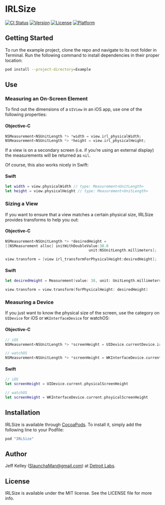 # IRLSize

[![CI Status](http://img.shields.io/travis/detroit-labs/IRLSize.svg?style=flat)](https://travis-ci.org/detroit-labs/IRLSize)
[![Version](https://img.shields.io/cocoapods/v/IRLSize.svg?style=flat)](http://cocoadocs.org/docsets/IRLSize)
[![License](https://img.shields.io/cocoapods/l/IRLSize.svg?style=flat)](http://cocoadocs.org/docsets/IRLSize)
[![Platform](https://img.shields.io/cocoapods/p/IRLSize.svg?style=flat)](http://cocoadocs.org/docsets/IRLSize)

## Getting Started

To run the example project, clone the repo and navigate to its root folder in
Terminal. Run the following command to install dependencies in their proper
location:

```Bash
pod install --project-directory=Example
```

## Use

### Measuring an On-Screen Element

To find out the dimensions of a `UIView` in an iOS app, use one of the following
properties:

#### Objective-C
```Objective-C
NSMeasurement<NSUnitLength *> *width = view.irl_physicalWidth;
NSMeasurement<NSUnitLength *> *height = view.irl_physicalHeight;
```

If a view is on a secondary screen (i.e. if you’re using an external display)
the measurements will be returned as `nil`.

Of course, this also works nicely in Swift:

#### Swift
```Swift
let width = view.physicalWidth // type: Measurement<UnitLength>
let height = view.physicalHeight // type: Measurement<UnitLength>
```

### Sizing a View

If you want to ensure that a view matches a certain physical size, IRLSize provides
transforms to help you out:

#### Objective-C
```Objective-C
NSMeasurement<NSUnitLength *> *desiredHeight =
[[NSMeasurement alloc] initWithDoubleValue:38.0
                                      unit:NSUnitLength.millimeters];

view.transform = [view irl_transformForPhysicalHeight:desiredHeight];
```

#### Swift
```Swift
let desiredHeight = Measurement(value: 38, unit: UnitLength.millimeters)

view.transform = view.transform(forPhysicalHeight: desiredHeight)
```

### Measuring a Device

If you just want to know the physical size of the screen, use the category on
`UIDevice` for iOS or `WKInterfaceDevice` for watchOS:

#### Objective-C
```Objective-C
// iOS
NSMeasurement<NSUnitLength *> *screenHeight = UIDevice.currentDevice.irl_physicalScreenHeight;

// watchOS
NSMeasurement<NSUnitLength *> *screenHeight = WKInterfaceDevice.currentDevice.irl_physicalScreenHeight;
```

#### Swift
```Swift
// iOS
let screenHeight = UIDevice.current.physicalScreenHeight

// watchOS
let screenHeight = WKInterfaceDevice.current.phsyicalScreenHeight
```

## Installation

IRLSize is available through [CocoaPods](http://cocoapods.org). To install
it, simply add the following line to your Podfile:

```Ruby
pod "IRLSize"
```

## Author

Jeff Kelley (SlaunchaMan@gmail.com) at [Detroit Labs](https://detroitlabs.com).

## License

IRLSize is available under the MIT license. See the LICENSE file for more info.

